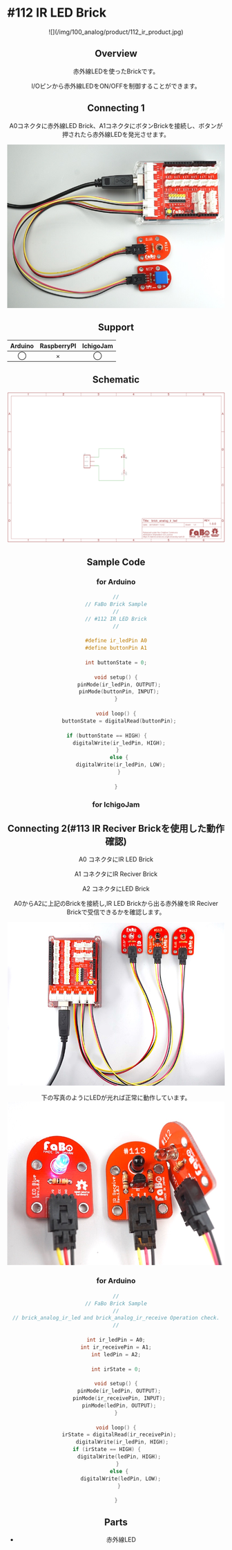# #112 IR LED Brick

<center>![](/img/100_analog/product/112_ir_product.jpg)
<!--COLORME-->

## Overview
赤外線LEDを使ったBrickです。

I/Oピンから赤外線LEDをON/OFFを制御することができます。

## Connecting 1
A0コネクタに赤外線LED Brick、A1コネクタにボタンBrickを接続し、ボタンが押されたら赤外線LEDを発光させます。

![](/img/100_analog/connect/112_ir_connect.jpg)

## Support
|Arduino|RaspberryPI|IchigoJam|
|:--:|:--:|:--:|
|◯|×|◯|

## Schematic
![](/img/100_analog/schematic/112_ir_schematic.png)

## Sample Code
### for Arduino
```c
//
// FaBo Brick Sample
//
// #112 IR LED Brick
//

#define ir_ledPin A0
#define buttonPin A1

int buttonState = 0;

void setup() {
  pinMode(ir_ledPin, OUTPUT);
  pinMode(buttonPin, INPUT);
}

void loop() {
  buttonState = digitalRead(buttonPin);

  if (buttonState == HIGH) {        
    digitalWrite(ir_ledPin, HIGH);  
  } 
  else {
    digitalWrite(ir_ledPin, LOW); 
  }

}
```
### for IchigoJam

## Connecting 2(#113 IR Reciver Brickを使用した動作確認)
A0 コネクタにIR LED Brick

A1 コネクタにIR Reciver Brick

A2 コネクタにLED Brick

A0からA2に上記のBrickを接続し,IR LED Brickから出る赤外線をIR Reciver Brickで受信できるかを確認します。

![](/img/100_analog/connect/112_ir_connect_2.jpg)

下の写真のようにLEDが光れば正常に動作しています。
![](/img/100_analog/connect/112_ir_connect_lecture_2.jpg)


### for Arduino
```c
//
// FaBo Brick Sample
//
// brick_analog_ir_led and brick_analog_ir_receive Operation check.
//

int ir_ledPin = A0;
int ir_receivePin = A1;
int ledPin = A2;

int irState = 0;

void setup() {
  pinMode(ir_ledPin, OUTPUT);
  pinMode(ir_receivePin, INPUT);
  pinMode(ledPin, OUTPUT);
}

void loop() {
  irState = digitalRead(ir_receivePin);
    digitalWrite(ir_ledPin, HIGH);
  if (irState == HIGH) {        
    digitalWrite(ledPin, HIGH);  
  } 
  else {
    digitalWrite(ledPin, LOW); 
  }

}
```



## Parts
- 赤外線LED
